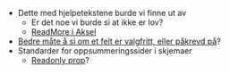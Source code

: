 - Dette med hjelpetekstene burde vi finne ut av
	- Er det noe vi burde si at ikke er lov?
	- [ReadMore i Aksel](https://aksel.nav.no/komponenter/core/read-more#readmoredemo-form)
- [Bedre måte å si om et felt er valgfritt, eller påkrevd på](https://www.magentaa11y.com/checklist-web/text-input/)?
- Standarder for oppsummeringssider i skjemaer
	- [Readonly prop](https://www.magentaa11y.com/checklist-web/text-input/)?
